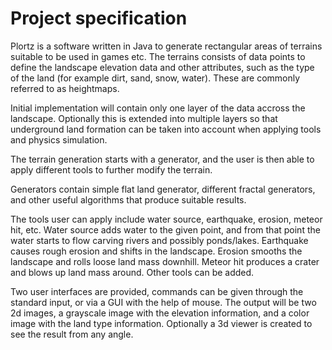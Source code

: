 # Project specification

Plortz is a software written in Java to generate rectangular areas of terrains suitable to be used in games etc. The terrains consists of data points to define the landscape elevation data and other attributes, such as the type of the land (for example dirt, sand, snow, water). These are commonly referred to as heightmaps.

Initial implementation will contain only one layer of the data accross the landscape. Optionally this is extended into multiple layers so that underground land formation can be taken into account when applying tools and physics simulation.

The terrain generation starts with a generator, and the user is then able to apply different tools to further modify the terrain.

Generators contain simple flat land generator, different fractal generators, and other useful algorithms that produce suitable results.

The tools user can apply include water source, earthquake, erosion, meteor hit, etc. Water source adds water to the given point, and from that point the water starts to flow carving rivers and possibly ponds/lakes. Earthquake causes rough erosion and shifts in the landscape. Erosion smooths the landscape and rolls loose land mass downhill. Meteor hit produces a crater and blows up land mass around. Other tools can be added.

Two user interfaces are provided, commands can be given through the standard input, or via a GUI with the help of mouse. The output will be two 2d images, a grayscale image with the elevation information, and a color image with the land type information. Optionally a 3d viewer is created to see the result from any angle.
